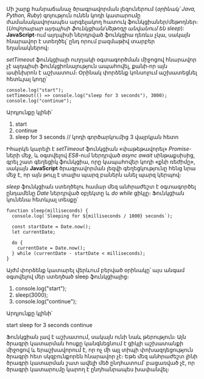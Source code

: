 Մի շարք հանրաճանաչ ծրագրավորման լեզուներում (_օրինակ՝ Java, Python, Ruby_) գոյություն ունեն կոդի կատարումը ժամանակավորապես արգելակող հատուկ ֆունկցիաներ/մեթոդներ։ (_Սովորաբար այդպիսի ֆունկցիան/մեթոդը անվանում են sleep_): **JavaScript**-ում այդպիսի ներդրված ֆունկցիա դեռևս չկա, սակայն հնարավոր է ստեղծել՝ ընդ որում բազմաթիվ տարբեր եղանակներով։

_setTimeout_ ֆունկցիայի ուղղակի օգտագործման միջոցով հնարավոր չէ այդպիսի ֆունկցիոնալություն ապահովել, քանի֊որ այն ասինխրոն է աշխատում։ Օրինակ փորձենք կոնսոլում աշխատեցնել հետևյալ կոդը՝

```
console.log("start");
setTimeout(() => console.log("sleep for 3 seconds"), 3000);
console.log("continue");
```

Արդյունքը կլինի՝

1. start
2. continue
3. sleep for 3 seconds // կոդի գործարկումից 3 վայրկյան հետո

Իհարկե կարելի է _setTimeout_ ֆունկցիան «փաթեթավորել» _Promise_-ների մեջ, և օգտվելով _ES8_-ում ներդրված _async await_ սինթաքսիսից, գրել շատ գեղեցիկ ֆունկցիա, որը կապահովեր կոդի «քնի ռեժիմը», սակայն **JavaScript** ծրագրավորման լեզվի գեղեցկությունը հենց նրա մեջ է, որ այն թույլ է տալիս պարզ բաներն անել պարզ կերպով։

_sleep_ ֆունկցիան ստեղծելու համար մեզ անհրաժեշտ է օգտագործել ընդամենը _Date_ ներդրված օբյեկտը և _do while_ ցիկլը։ Ֆունկցիան կունենա հետևյալ տեսքը՝

```
function sleep(milliseconds) {
  console.log(`Sleeping for ${milliseconds / 1000} seconds`);

  const startDate = Date.now();
  let currentDate;

  do {
    currentDate = Date.now();
  } while (currentDate - startDate < milliseconds);
}
```

Այժմ փորձենք կատարել վերևում բերված օրինակը՝ այս անգամ օգտվելով մեր ստեղծած sleep ֆունկցիայից։

1. console.log("start");
2. sleep(3000);
3. console.log("continue");

Արդյունքը կլինի՝

start
sleep for 3 seconds
continue

Ֆունկցիան լավ է աշխատում, սակայն ունի նաև թերություն։ Այն ծրագրի կատարման հոսքը կանգնեցնում է ցիկլի աշխատանքի միջոցով և երաշխավորում է, որ ոչ մի այլ տիպի փոխազդեցություն ծրագրի հետ սկզբունքորեն հնարավոր չէ։ Եթե մեզ անհրաժեշտ լինի ծրագրի կատարման շատ ավելի մեծ ընդհատում՝ բացառված չէ, որ ծրագրի կատարումը կարող է ընդհանրապես խափանվել։
